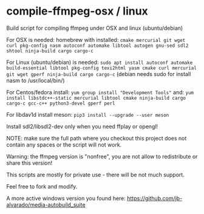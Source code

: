 # compile-ffmpeg-osx / linux
Build script for compiling ffmpeg under OSX and linux (ubuntu/debian)

For OSX is needed: homebrew with installed: `cmake mercurial git wget curl pkg-config nasm autoconf automake libtool autogen gnu-sed sdl2 shtool ninja-build cargo cargo-c`

For Linux (ubuntu/debian) is needed: `sudo apt install autoconf automake build-essential libtool pkg-config texi2html yasm cmake curl mercurial git wget gperf ninja-build cargo cargo-c` (debian needs sudo for install nasm to /usr/local/bin/)

For Centos/fedora install: `yum group install "Development Tools"` and: `yum install libstdc++-static mercurial libtool cmake ninja-build cargo cargo-c gcc-c++ python3-devel gperf perl`

For libdav1d install meson: `pip3 install --upgrade --user meson`

Install sdl2/libsdl2-dev only when you need ffplay or opengl!

NOTE: make sure the full path where you checkout this project does not contain any spaces or the script will not work.

Warning: the ffmpeg version is "nonfree", you are not allow to redistribute or share this version!

This scripts are mostly for private use - there will be not much support.

Feel free to fork and modify.

A more active windows version you found here: https://github.com/jb-alvarado/media-autobuild_suite
